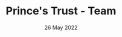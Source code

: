 ---
title: Prince's Trust - Team
date: 26 May 2022
links:
  - title: "More Info"
    href: "https://www.princes-trust.org.uk/help-for-young-people/get-job/boost-your-confidence"
experience:
  companies:
    - pt
list:
  collection: documents
  filter: "item.experience.education contains 'pt-team'"
---